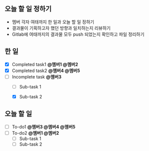 
## 오늘 할 일 정하기
* 멤버 각자 여태까지 한 일과 오늘 할 일 정하기
* 결과물이 기획하고자 했던 방향과 일치하는지 리뷰하기
* Gitlab에 여태까지의 결과물 모두 push 되었는지 확인하고 파일 정리하기


## 한 일
- [x] Completed task1 **@멤버1 @멤버2**
- [x] Completed task2 **@멤버4 @멤버5**
- [ ] Incomplete task **@멤버3**
  - [ ] Sub-task 1
  - [x] Sub-task 2


## 오늘 할 일

- [ ] To-do1 **@멤버3 @멤버4 @멤버5**
- [ ] To-do2 **@멤버1 @멤버2**
  - [ ] Sub-task 1
  - [ ] Sub-task 2
